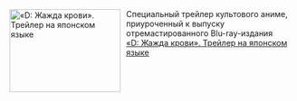 <!--2025-02-19 23:00:03-->
<div class="yb">
  <div class="rss smaller1 kino_kino"><a href="https://www.kino-teatr.ru/video/46219/" title="«D: Жажда крови». Трейлер на японском языке"><img src="https://www.kino-teatr.ru/video/9/1/46219/poster.jpg" width="196" height="147" align="left" hspace="5" style="margin: 0px 10px 0px 5px" alt="«D: Жажда крови». Трейлер на японском языке"/></a>Специальный трейлер культового аниме, приуроченный к выпуску отремастированного Blu-ray-издания <br><a class="light" href="https://www.kino-teatr.ru/video/46219/">«D: Жажда крови». Трейлер на японском языке</a></div>
</div>
